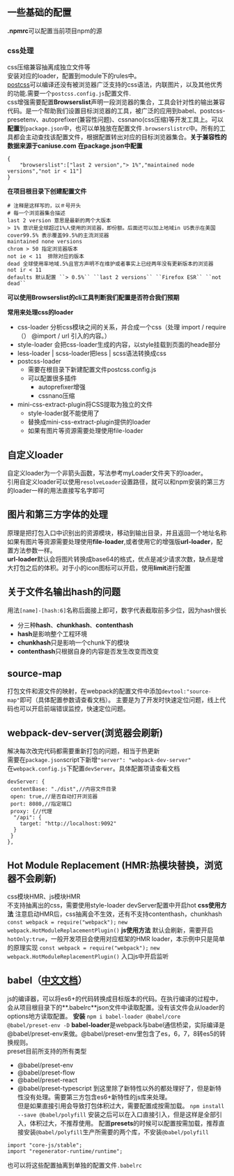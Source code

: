 ## 一些基础的配置
**.npmrc**可以配置当前项目npm的源  
### css处理
css压缩兼容抽离成独立文件等  
安装对应的loader，配置到module下的rules中。  
[postcss](https://github.com/postcss/postcss)可以编译还没有被浏览器广泛支持的css语法，内联图片，以及其他优秀的功能.需要一个``postcss.config.js``配置文件.  
css增强需要配置**Browserslist**声明一段浏览器的集合，工具会针对性的输出兼容代码。是一个帮助我们设置目标浏览器的工具，被广泛的应用到babel、postcss-presetenv、autoprefixer(兼容性问题)、cssnano(css压缩)等开发工具上。可以**配置**到``package.json``中，也可以单独放在配置文件``.browserslistrc``中。所有的工具都会主动查找该配置文件，根据配置转出对应的目标浏览器集合。**关于兼容性的数据来源于caniuse.com**
**在package.json中配置**  
```
{
    "browserslist":["last 2 version","> 1%","maintained node versions","not ir < 11"]
}
```
**在项目根目录下创建配置文件**
```
# 注释是这样写的，以＃号开头
# 每一个浏览器集合描述
last 2 version 意思是最新的两个大版本
> 1% 意识是全球超过1%人使用的浏览器，即份额。后面还可以加上地域in US表示在美国
cover99.5% 表示覆盖99.5%的主流浏览器
maintained none versions
chrom > 50 指定浏览器版本
not ie < 11  排除对应的版本
dead 全球使用率地域.5%且官方声明不在维护或者事实上已经两年没有更新版本的浏览器
not ir < 11
defaults 默认配置 ``> 0.5%`` ``last 2 versions`` ``Firefox ESR`` ``not dead``
```
**可以使用Browserslist的cli工具判断我们配置是否符合我们预期**

**常用来处理css的loader**
- css-loader 分析css模块之间的关系，并合成⼀个css（处理 import / require（） @import / url 引入的内容。）
- style-loader 会把css-loader⽣成的内容，以style挂载到⻚⾯的heade部分
- less-loader | scss-loader把less | scss语法转换成css
- postcss-loader
  - 需要在根目录下新建配置文件postcss.config.js
  - 可以配置很多插件
    - autoprefixer增强
    - cssnano压缩
- mini-css-extract-plugin将CSS提取为独立的文件
  - style-loader就不能使用了
  - 替换成mini-css-extract-plugin提供的loader
  - 如果有图片等资源需要处理使用file-loader

## 自定义loader
自定义loader为一个非箭头函数，写法参考myLoader文件夹下的loader。  
引用自定义loader可以使用``resolveLoader``设置路径，就可以和npm安装的第三方的loader一样的用法直接写名字即可

## 图片和第三方字体的处理
原理是把打包⼊⼝中识别出的资源模块，移动到输出⽬录，并且返回⼀个地址名称  
如果有图片等资源需要处理使用**file-loader**,或者使用它的增强版**url-loader**，配置方法参数一样。  
**url-loader**默认会将图片转换成base64的格式，优点是减少请求次数，缺点是增大打包之后的体积。对于小的icon图标可以开启，使用**limit**进行配置

## 关于文件名输出hash的问题
用法``[name]-[hash:6]``名称后面接上即可，数字代表截取前多少位，因为hash很长  
- 分三种**hash**、**chunkhash**、**contenthash**  
- **hash**是影响整个工程环境  
- **chunkhash**只是影响一个chunk下的模块  
- **contenthash**只根据自身的内容是否发生改变而改变

## source-map
打包文件和源文件的映射，在webpack的配置文件中添加``devtool:"source-map"``即可（具体配置参数请查看文档）。
主要是为了开发时快速定位问题，线上代码也可以开启前端错误监控，快速定位问题。

## webpack-dev-server(浏览器会刷新)
解决每次改完代码都需要重新打包的问题，相当于热更新  
需要在``package.json``script下新增``"server": "webpack-dev-server"``  
在``webpack.config.js``下配置``devServer``。具体配置项请查看文档
```
devServer: {
 contentBase: "./dist",//内容文件目录
 open: true,//是否自动打开浏览器
 port: 8080,//指定端口
 proxy: {//代理
  "/api": {
    target: "http://localhost:9092"
  }
 }
},
```

## Hot Module Replacement (HMR:热模块替换，浏览器不会刷新)
css模块HMR、js模块HMR  
不支持抽离出的css，需要使用style-loader 
devServer配置中开启hot
**css使用方法**
注意启动HMR后，css抽离会不⽣效，还有不⽀持contenthash，chunkhash
``const webpack = require("webpack");``
``new webpack.HotModuleReplacementPlugin()``
**js使用方法**
默认会刷新，需要开启``hotOnly:true``，一般开发项目会使用对应框架的HMR loader，本示例中只是简单的原理实现
``const webpack = require("webpack");``
``new webpack.HotModuleReplacementPlugin()``
入口js中开启监听

## babel（[中文文档](https://www.babeljs.cn/)）
js的编译器，可以将es6+的代码转换成目标版本的代码。在执行编译的过程中，会从项目根目录下的**.babelrc**json文件中读取配置。没有该文件会从loader的options地方读取配置。
**安装**
``npm i babel-loader @babel/core @babel/preset-env -D``
**babel-loader**是webpack与babel通信桥梁，实际编译是@babel/preset-env来做。@babel/preset-env⾥包含了es，6，7，8转es5的转换规则。  
preset目前所支持的所有类型
- @babel/preset-env
- @babel/preset-flow
- @babel/preset-react
- @babel/preset-typescript
到这里除了新特性以外的都处理好了，但是新特性没有处理。需要第三方包含es6+新特性的js库来处理。  
但是如果直接引用会导致打包体积过大，需要配置成按需加载。
``npm install --save @babel/polyfill``
安装之后可以在入口直接引入，但是这样是全部引入，体积过大，不推荐使用。
配置**presets**的时候可以配置按需加载，推荐直接安装``@babel/polyfill``生产所需要的两个库，不安装``@babel/polyfill``
```
import "core-js/stable";
import "regenerator-runtime/runtime";
```
也可以将这些配置抽离到单独的配置文件``.babelrc``